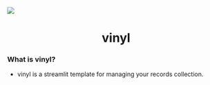 <span align="center">
    <img src="docs/preview.png"/>
</span>

<span align="center">

# vinyl

</span>

### What is vinyl?

* vinyl is a streamlit template for managing your records collection.
